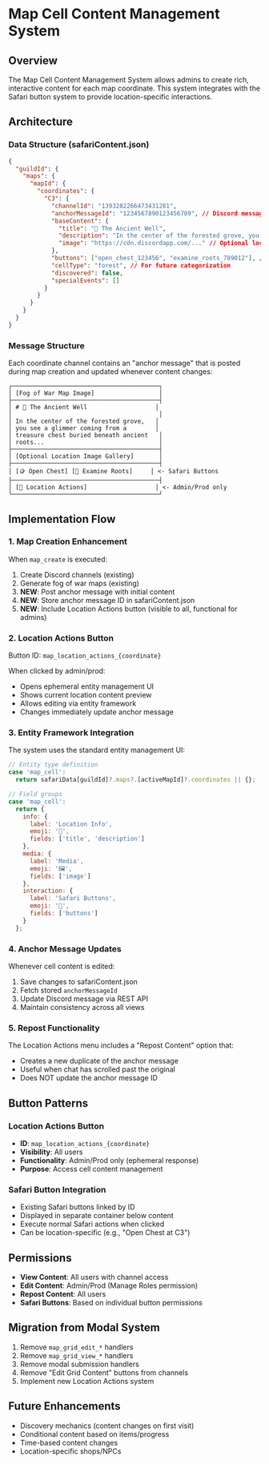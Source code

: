 # Map Cell Content Management System

## Overview

The Map Cell Content Management System allows admins to create rich, interactive content for each map coordinate. This system integrates with the Safari button system to provide location-specific interactions.

## Architecture

### Data Structure (safariContent.json)

```json
{
  "guildId": {
    "maps": {
      "mapId": {
        "coordinates": {
          "C3": {
            "channelId": "1393282266473431281",
            "anchorMessageId": "1234567890123456789", // Discord message ID for live updates
            "baseContent": {
              "title": "📍 The Ancient Well",
              "description": "In the center of the forested grove, you see a glimmer coming from a treasure chest buried beneath ancient roots...",
              "image": "https://cdn.discordapp.com/..." // Optional location image
            },
            "buttons": ["open_chest_123456", "examine_roots_789012"], // Safari button IDs
            "cellType": "forest", // For future categorization
            "discovered": false,
            "specialEvents": []
          }
        }
      }
    }
  }
}
```

### Message Structure

Each coordinate channel contains an "anchor message" that is posted during map creation and updated whenever content changes:

```
┌─────────────────────────────────────────┐
│ [Fog of War Map Image]                  │
├─────────────────────────────────────────┤
│ # 📍 The Ancient Well                   │
│                                         │
│ In the center of the forested grove,   │
│ you see a glimmer coming from a        │
│ treasure chest buried beneath ancient   │
│ roots...                                │
├─────────────────────────────────────────┤
│ [Optional Location Image Gallery]       │
├─────────────────────────────────────────┤
│ [🪙 Open Chest] [🌳 Examine Roots]     │ <- Safari Buttons
├─────────────────────────────────────────┤
│ [📍 Location Actions]                   │ <- Admin/Prod only
└─────────────────────────────────────────┘
```

## Implementation Flow

### 1. Map Creation Enhancement

When `map_create` is executed:

1. Create Discord channels (existing)
2. Generate fog of war maps (existing)
3. **NEW**: Post anchor message with initial content
4. **NEW**: Store anchor message ID in safariContent.json
5. **NEW**: Include Location Actions button (visible to all, functional for admins)

### 2. Location Actions Button

Button ID: `map_location_actions_{coordinate}`

When clicked by admin/prod:
- Opens ephemeral entity management UI
- Shows current location content preview
- Allows editing via entity framework
- Changes immediately update anchor message

### 3. Entity Framework Integration

The system uses the standard entity management UI:

```javascript
// Entity type definition
case 'map_cell':
  return safariData[guildId]?.maps?.[activeMapId]?.coordinates || {};

// Field groups
case 'map_cell':
  return {
    info: { 
      label: 'Location Info', 
      emoji: '📝', 
      fields: ['title', 'description'] 
    },
    media: { 
      label: 'Media', 
      emoji: '🖼️', 
      fields: ['image'] 
    },
    interaction: { 
      label: 'Safari Buttons', 
      emoji: '🎯', 
      fields: ['buttons'] 
    }
  };
```

### 4. Anchor Message Updates

Whenever cell content is edited:

1. Save changes to safariContent.json
2. Fetch stored `anchorMessageId`
3. Update Discord message via REST API
4. Maintain consistency across all views

### 5. Repost Functionality

The Location Actions menu includes a "Repost Content" option that:
- Creates a new duplicate of the anchor message
- Useful when chat has scrolled past the original
- Does NOT update the anchor message ID

## Button Patterns

### Location Actions Button
- **ID**: `map_location_actions_{coordinate}`
- **Visibility**: All users
- **Functionality**: Admin/Prod only (ephemeral response)
- **Purpose**: Access cell content management

### Safari Button Integration
- Existing Safari buttons linked by ID
- Displayed in separate container below content
- Execute normal Safari actions when clicked
- Can be location-specific (e.g., "Open Chest at C3")

## Permissions

- **View Content**: All users with channel access
- **Edit Content**: Admin/Prod (Manage Roles permission)
- **Repost Content**: All users
- **Safari Buttons**: Based on individual button permissions

## Migration from Modal System

1. Remove `map_grid_edit_*` handlers
2. Remove `map_grid_view_*` handlers  
3. Remove modal submission handlers
4. Remove "Edit Grid Content" buttons from channels
5. Implement new Location Actions system

## Future Enhancements

- Discovery mechanics (content changes on first visit)
- Conditional content based on items/progress
- Time-based content changes
- Location-specific shops/NPCs
</content>
